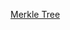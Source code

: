 

[Merkle Tree](https://luisespino.github.io/data-structures/12-other-trees/merkle/javascript/merkle.html)